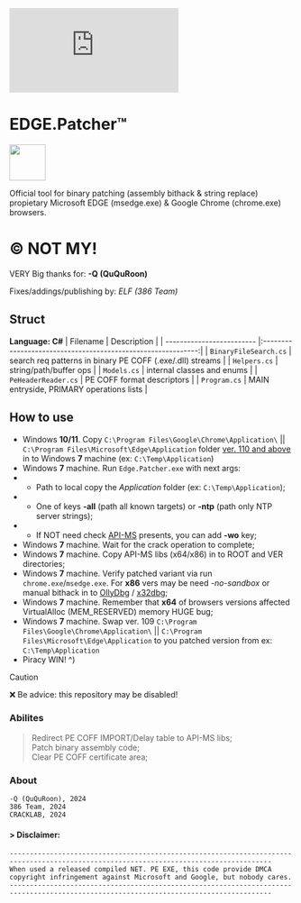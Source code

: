 ![progress](http://www.yarntomato.com/percentbarmaker/button.php?barPosition=77&leftFill=%23FF0000 "progress") 
# EDGE.Patcher™
<img src="https://github.com/Blaukovitch/EDGE.Patcher/blob/main/edge_patcher_logo.png" width="64">

Official tool for binary patching (assembly bithack &amp; string replace) propietary Microsoft EDGE (msedge.exe) &amp; Google Chrome (chrome.exe) browsers.

# © NOT MY!
VERY Big thanks for:  **-Q (QuQuRoon)**  

 Fixes/addings/publishing by: *ELF (386 Team)*  

 ## Struct
**Language: C#**
| Filename                  | Description                                                  |
| ------------------------- |:------------------------------------------------------------:|
| `BinaryFileSearch.cs`     | search req patterns in binary PE COFF (.exe/.dll) streams    |
| `Helpers.cs`              | string/path/buffer ops                                       |
| `Models.cs`               | internal classes and enums                                   |
| `PeHeaderReader.cs`       | PE COFF format descriptors                                   |
| `Program.cs`              | MAIN entryside, PRIMARY operations lists                     |

## How to use
* Windows **10/11**. Copy `C:\Program Files\Google\Chrome\Application\` || `C:\Program Files\Microsoft\Edge\Application` folder [ver. 110 and above](https://support.google.com/chrome/thread/185534985/sunsetting-support-for-windows-7-8-8-1-and-windows-server-2012-and-2012-r2-in-early-2023?hl=en) in to Windows **7** machine (ex: `C:\Temp\Application`)   
* Windows **7** machine. Run `Edge.Patcher.exe` with next args:  
* * Path to local copy the *Application* folder (ex: `C:\Temp\Application`);    
* * One of keys **-all** (path all known targets) or **-ntp** (path only NTP server strings);    
* * If NOT need check [API-MS](https://github.com/Blaukovitch/API-MS-WIN_XP/) presents, you can add **-wo** key;  
* Windows **7** machine. Wait for the crack operation to complete;  
* Windows **7** machine. Copy API-MS libs (x64/x86) in to ROOT and VER directories;  
* Windows **7** machine. Verify patched variant via run `chrome.exe`/`msedge.exe`. For **x86** vers may be need *-no-sandbox* or manual bithack in to [OllyDbg](https://www.ollydbg.de/) / [x32dbg](https://x64dbg.com/);
* Windows **7** machine. Remember that **x64** of browsers versions affected VirtualAlloc (MEM_RESERVED) memory HUGE bug;
* Windows **7** machine. Swap ver. 109  `C:\Program Files\Google\Chrome\Application\` || `C:\Program Files\Microsoft\Edge\Application` to you patched version from ex: `C:\Temp\Application`
* Piracy WIN! ^)

> [!CAUTION]
> ❌ Be advice: this repository may be disabled!

### Abilites
> Redirect PE COFF IMPORT/Delay table to API-MS libs;  
> Patch binary assembly code;  
> Clear PE COFF certificate area;  

### About 
```
-Q (QuQuRoon), 2024  
386 Team, 2024  
CRACKLAB, 2024
```

#### 	> Disclaimer:
	---------------------------------------------------------------------------------------------------------------------------------------
	When used a released compiled NET. PE EXE, this code provide DMCA copyright infringement against Microsoft and Google, but nobody cares. 
	---------------------------------------------------------------------------------------------------------------------------------------
